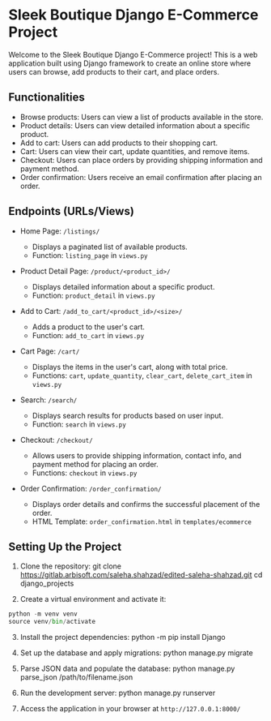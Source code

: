 # Sleek Boutique Django E-Commerce Project

Welcome to the Sleek Boutique Django E-Commerce project! This is a web application built using Django framework to create an online store where users can browse, add products to their cart, and place orders.

## Functionalities

- Browse products: Users can view a list of products available in the store.
- Product details: Users can view detailed information about a specific product.
- Add to cart: Users can add products to their shopping cart.
- Cart: Users can view their cart, update quantities, and remove items.
- Checkout: Users can place orders by providing shipping information and payment method.
- Order confirmation: Users receive an email confirmation after placing an order.

## Endpoints (URLs/Views)

- Home Page: `/listings/`
    - Displays a paginated list of available products.
    - Function: `listing_page` in `views.py`

- Product Detail Page: `/product/<product_id>/`
    - Displays detailed information about a specific product.
    - Function: `product_detail` in `views.py`

- Add to Cart: `/add_to_cart/<product_id>/<size>/`
    - Adds a product to the user's cart.
    - Function: `add_to_cart` in `views.py`

- Cart Page: `/cart/`
    - Displays the items in the user's cart, along with total price.
    - Functions: `cart`, `update_quantity`, `clear_cart`, `delete_cart_item` in `views.py`

- Search: `/search/`
    - Displays search results for products based on user input.
    - Function: `search` in `views.py`

- Checkout: `/checkout/`
    - Allows users to provide shipping information, contact info, and payment method for placing an order.
    - Functions: `checkout` in `views.py`

- Order Confirmation: `/order_confirmation/`
    - Displays order details and confirms the successful placement of the order.
    - HTML Template: `order_confirmation.html` in `templates/ecommerce`

## Setting Up the Project

1. Clone the repository:
git clone https://gitlab.arbisoft.com/saleha.shahzad/edited-saleha-shahzad.git
cd django_projects

2. Create a virtual environment and activate it:
```python
python -m venv venv
source venv/bin/activate
```
3. Install the project dependencies:
python -m pip install Django

4. Set up the database and apply migrations:
python manage.py migrate

5. Parse JSON data and populate the database:
python manage.py parse_json /path/to/filename.json

6. Run the development server:
python manage.py runserver

7. Access the application in your browser at `http://127.0.0.1:8000/`